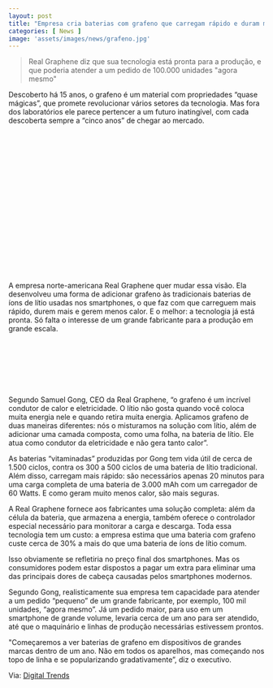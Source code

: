 ```yaml
---
layout: post
title: "Empresa cria baterias com grafeno que carregam rápido e duram mais"
categories: [ News ]
image: 'assets/images/news/grafeno.jpg'
---
```


> Real Graphene diz que sua tecnologia está pronta para a produção, e que poderia atender a um pedido de 100.000 unidades "agora mesmo"

Descoberto há 15 anos, o grafeno é um material com propriedades “quase mágicas”, que promete revolucionar vários setores da tecnologia. Mas fora dos laboratórios ele parece pertencer a um futuro inatingível, com cada descoberta sempre a “cinco anos” de chegar ao mercado.

<!-- QUADRADO -->
<script async src="//pagead2.googlesyndication.com/pagead/js/adsbygoogle.js"></script>
<ins class="adsbygoogle"
style="display:inline-block;width:336px;height:280px"
data-ad-client="ca-pub-2838251107855362"
data-ad-slot="5351066970"></ins>
<script>
(adsbygoogle = window.adsbygoogle || []).push({});
</script>

A empresa norte-americana Real Graphene quer mudar essa visão. Ela desenvolveu uma forma de adicionar grafeno às tradicionais baterias de íons de lítio usadas nos smartphones, o que faz com que carreguem mais rápido, durem mais e gerem menos calor. E o melhor: a tecnologia já está pronta. Só falta o interesse de um grande fabricante para a produção em grande escala.

<!-- MINI ANÚNCIO -->
<script async src="//pagead2.googlesyndication.com/pagead/js/adsbygoogle.js"></script>
<!-- Games Root -->
<ins class="adsbygoogle"
style="display:inline-block;width:730px;height:95px"
data-ad-client="ca-pub-2838251107855362"
data-ad-slot="5351066970"></ins>
<script>
(adsbygoogle = window.adsbygoogle || []).push({});
</script>

Segundo Samuel Gong, CEO da Real Graphene, “o grafeno é um incrível condutor de calor e eletricidade. O lítio não gosta quando você coloca muita energia nele e quando retira muita energia. Aplicamos grafeno de duas maneiras diferentes: nós o misturamos na solução com lítio, além de adicionar uma camada composta, como uma folha, na bateria de lítio. Ele atua como condutor da eletricidade e não gera tanto calor”.

As baterias “vitaminadas” produzidas por Gong tem vida útil de cerca de 1.500 ciclos, contra os 300 a 500 ciclos de uma bateria de lítio tradicional. Além disso, carregam mais rápido: são necessários apenas 20 minutos para uma carga completa de uma bateria de 3.000 mAh com um carregador de 60 Watts. E como geram muito menos calor, são mais seguras.

<!-- RETANGULO LARGO 2 -->
<script async src="//pagead2.googlesyndication.com/pagead/js/adsbygoogle.js"></script>
<ins class="adsbygoogle"
style="display:block; text-align:center;"
data-ad-layout="in-article"
data-ad-format="fluid"
data-ad-client="ca-pub-2838251107855362"
data-ad-slot="8549252987"></ins>
<script>
(adsbygoogle = window.adsbygoogle || []).push({});
</script>

A Real Graphene fornece aos fabricantes uma solução completa: além da célula da bateria, que armazena a energia, também oferece o controlador especial necessário para monitorar a carga e descarga. Toda essa tecnologia tem um custo: a empresa estima que uma bateria com grafeno custe cerca de 30% a mais do que uma bateria de íons de lítio comum.

Isso obviamente se refletiria no preço final dos smartphones. Mas os consumidores podem estar dispostos a pagar um extra para eliminar uma das principais dores de cabeça causadas pelos smartphones modernos.

Segundo Gong, realisticamente sua empresa tem capacidade para atender a um pedido “pequeno” de um grande fabricante, por exemplo, 100 mil unidades, “agora mesmo”. Já um pedido maior, para uso em um smartphone de grande volume, levaria cerca de um ano para ser atendido, até que o maquinário e linhas de produção necessárias estivessem prontos.

<!-- RETANGULO LARGO -->
<script async src="https://pagead2.googlesyndication.com/pagead/js/adsbygoogle.js"></script>
<!-- Informat -->
<ins class="adsbygoogle"
style="display:block"
data-ad-client="ca-pub-2838251107855362"
data-ad-slot="2327980059"
data-ad-format="auto"
data-full-width-responsive="true"></ins>
<script>
(adsbygoogle = window.adsbygoogle || []).push({});
</script>

"Começaremos a ver baterias de grafeno em dispositivos de grandes marcas dentro de um ano. Não em todos os aparelhos, mas começando nos topo de linha e se popularizando gradativamente”, diz o executivo.

Via: [Digital Trends](https://www.digitaltrends.com/features/real-graphene-battery-interview-samuel-gong-ces-2020/)
